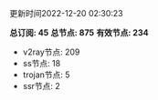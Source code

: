更新时间2022-12-20 02:30:23

**总订阅: 45**
**总节点: 875**
**有效节点: 234**
- v2ray节点: 209
- ss节点: 18
- trojan节点: 5
- ssr节点: 2
